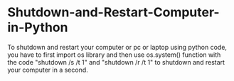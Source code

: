 # Shutdown-and-Restart-Computer-in-Python
To shutdown and restart your computer or pc or laptop using python code, you have to first import os library and then use os.system() function with the code "shutdown /s /t 1" and "shutdown /r /t 1" to shutdown and restart your computer in a second.
